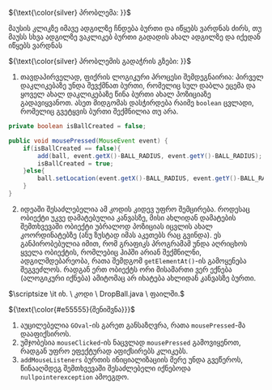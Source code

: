 ${\text{\color{silver} პრობლემა: }}$

მაუსის კლიკზე იმავე ადგილზე ჩნდება ბურთი და იწყებს ვარდნას ძირს, თუ მაუსს სხვა
ადგილზე ვაკლიკებ ბურთი გადადის ახალ ადგილზე და იქედან იწყებს ვარდნას

${\text{\color{silver} პრობლემის გადაჭრის გზები: }}$

1. თავდაპირველად, ფიქრის ლოგიკური პროცესი შემდეგნაირია: პირველ დაკლიკებაზე უნდა შევქმნათ ბურთი, რომელიც სულ დაბლა ეცემა და ყოველ ახალ დაკლიკებაზე წინა ბურთი ახალ პოზიციაზე გადავიყვანოთ. ასეთ მიდგომას დასჭირდება რაიმე `boolean` ცვლადი, რომელიც გვეტყვის ბურთი შექმნილია თუ არა.
```java
private boolean isBallCreated = false;

public void mousePressed(MouseEvent event) {
    if(isBallCreated == false){
        add(ball, event.getX()-BALL_RADIUS, event.getY()-BALL_RADIUS);
        isBallCreated = true;
    }else{
        ball.setLocation(event.getX()-BALL_RADIUS, event.getY()-BALL_RADIUS);
    }
}
```
2. იდეაში შესაძლებელია ამ კოდის კიდევ უფრო შემცირება. როდესაც ობიექტი უკვე დამატებულია კანვასზე, მისი ახლიდან დამატების შემთხვევაში ობიექტი უბრალოდ პოზიციას იცვლის ახალ კოორდინატებზე (ანუ ზუსტად იმას აკეთებს რაც გვინდა). ეს განპირობებულია იმით, რომ გრაფიკს პროგრამამ უნდა აღრიცხოს ყველა ობიექტის, რომლებიც ჰიპში არიან შექმნილნი, ადგილმდებარეობა, რათა შემდგომ `getElementAt()`-ის გამოყენება შეგვეძლოს. რადგან ერთ ობიექტს ორი მისამართი ვერ ექნება (ალოგიკური იქნება) ამიტომაც არ იხატება ახლიდან კანვასზე ბურთი.

$\scriptsize \it იხ. \ კოდი \ DropBall.java \ ფაილში.$ 

${\text{\color{#e55555}{შენიშვნა}}}$

1. აუცილებელია `GOval`-ის გარეთ განსაზღვრა, რათა `mousePressed`-მა დააფიქსიროს.
2. უმჯობესია `mouseClicked`-ის ნაცვლად `mousePressed` გამოვიყენოთ, რადგან უფრო ეფექტურად აფიქსირებს კლიკებს.
3. `addMouseListeners` ბურთის ინიციალიზაციის მერე უნდა გვეწეროს, წინააღმდეგ შემთხვევაში შესაძლებელი იქნებოდა  `nullpointerexception` ამოეგდო.